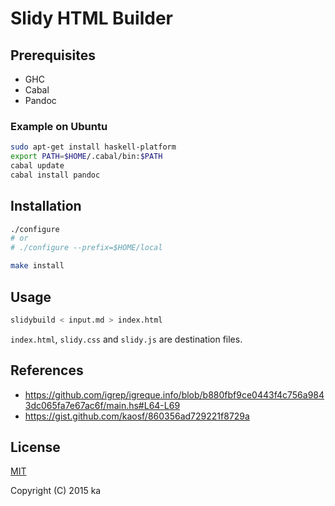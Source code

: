 # Slidy HTML Builder

## Prerequisites

* GHC
* Cabal
* Pandoc

### Example on Ubuntu

```sh
sudo apt-get install haskell-platform
export PATH=$HOME/.cabal/bin:$PATH
cabal update
cabal install pandoc
```

## Installation

```sh
./configure
# or
# ./configure --prefix=$HOME/local

make install
```

## Usage

```sh
slidybuild < input.md > index.html
```

`index.html`, `slidy.css` and `slidy.js` are destination files.

## References

* https://github.com/igrep/igreque.info/blob/b880fbf9ce0443f4c756a9843dc065fa7e67ac6f/main.hs#L64-L69
* https://gist.github.com/kaosf/860356ad729221f8729a

## License

[MIT](http://opensource.org/licenses/MIT)

Copyright (C) 2015 ka
